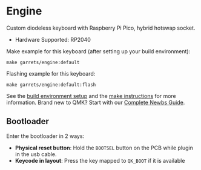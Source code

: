# Engine

Custom diodeless keyboard with Raspberry Pi Pico, hybrid hotswap socket.

* Hardware Supported: RP2040

Make example for this keyboard (after setting up your build environment):

    make garrets/engine:default

Flashing example for this keyboard:

    make garrets/engine:default:flash

See the [build environment setup](https://docs.qmk.fm/#/getting_started_build_tools) and the [make instructions](https://docs.qmk.fm/#/getting_started_make_guide) for more information. Brand new to QMK? Start with our [Complete Newbs Guide](https://docs.qmk.fm/#/newbs).

## Bootloader

Enter the bootloader in 2 ways:

* **Physical reset button**: Hold the `BOOTSEL` button on the PCB while plugin in the usb cable.
* **Keycode in layout**: Press the key mapped to `QK_BOOT` if it is available

